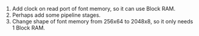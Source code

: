 1. Add clock on read port of font memory, so it can use Block RAM.
2. Perhaps add some pipeline stages.
3. Change shape of font memory from 256x64 to 2048x8, so it only needs 1 Block RAM.
